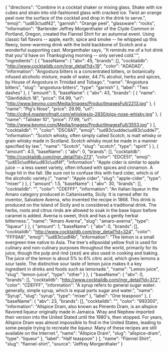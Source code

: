 {
    "directions": "Combine in a cocktail shaker or mixing glass. Shake with ice cubes and strain into old-fashioned glass with cracked ice. Twist an orange peel over the surface of the cocktail and drop in the drink to serve.",
    "emoji": "\ud83c\udf42",
    "garnish": "Orange peel",
    "glassware": "rocks",
    "information": "Bartender Jeffrey Morgenthaler of the Clyde Common in Portland, Oregon, created the Flannel Shirt for an autumnal event. Using classic fall flavors -- apple, earth, spice and smoke -- he whipped up this fleecy, bone-warming drink with the bold backbone of Scotch and a wonderful supporting cast. Morgenthaler says, ''It reminds me of a hot drink that you''d have on Thanksgiving morning -- only served cold.''",
    "ingredients": [
        {
            "baseName": {
                "abv": 45,
                "brands": [],
                "cocktaildb": "http://www.cocktaildb.com/ingr_detail?id=19",
                "color": "ADADAD",
                "information": "Angostura bitters is a concentrated bitters, or botanically infused alcoholic mixture, made of water, 44.7% alcohol, herbs and spices, by House of Angostura in Trinidad and Tobago.",
                "name": "Angostura bitters",
                "slug": "angostura-bitters",
                "type": "garnish"
            },
            "label": "Two dashes"
        },
        {
            "amount": 5,
            "baseName": {
                "abv": 43,
                "brands": [
                    {
                        "name": "Glenfiddich 18",
                        "price": 114.99,
                        "url": "http://www.bevmo.com/Media/Images/ProductImagesFull/2213.jpg"
                    },
                    {
                        "name": "Pig's Nose",
                        "price": 29.99,
                        "url": "http://cdn4.masterofmalt.com/whiskies/p-2830/pigs-nose-whisky.jpg"
                    },
                    {
                        "name": "Talisker 10",
                        "price": 77.99,
                        "url": "http://www.bevmo.com/Media/Images/ProductImagesFull/3553.jpg"
                    }
                ],
                "cocktaildb": "",
                "color": "D5C6A1",
                "emoji": "\ud83c\uddec\ud83c\udde7",
                "information": "Scotch whisky, often simply called Scotch, is malt whisky or grain whisky made in Scotland. Scotch whisky must be made in a manner specified by law.",
                "name": "Scotch",
                "slug": "scotch",
                "type": "spirit"
            }
        },
        {
            "amount": 4.5,
            "baseName": {
                "abv": 0,
                "brands": [],
                "cocktaildb": "http://cocktaildb.com/ingr_detail?id=273",
                "color": "EDCE51",
                "emoji": "\ud83c\udf4e\ud83c\udf4f",
                "information": "Apple cider is similar to apple juice -- a less sweet variety, often infused with spices and cinnamon.  A huge hit in the fall.  (Be sure not to confuse this with hard cider, which is of the alcoholic variety.)",
                "name": "Apple cider",
                "slug": "apple-cider",
                "type": "mixer"
            }
        },
        {
            "amount": 1.5,
            "baseName": {
                "abv": 30,
                "brands": [],
                "cocktaildb": "",
                "color": "CDEFFF",
                "information": "An Italian liqueur in the Amaro category produced in Caltanissetta, Sicily. It is named after its inventor, Salvatore Averna, who invented the recipe in 1868. This drink is produced on the Island of Sicily and is considered a traditional drink. The herbs, roots and citrus rinds are allowed to soak in the base liquor before caramel is added. Averna is sweet, thick and has a gently herbal bitterness.",
                "name": "Amaro Averna",
                "slug": "amaro-averna",
                "type": "liqueur"
            }
        },
        {
            "amount": 1,
            "baseName": {
                "abv": 0,
                "brands": [],
                "cocktaildb": "http://www.cocktaildb.com/ingr_detail?id=324",
                "color": "FFF9A8",
                "emoji": "\ud83c\udf4b",
                "information": "The lemon is a small evergreen tree native to Asia. The tree's ellipsoidal yellow fruit is used for culinary and non-culinary purposes throughout the world, primarily for its juice, though the pulp and rind (zest) are also used in cooking and baking. The juice of the lemon is about 5% to 6% citric acid, which gives lemons a sour taste. The distinctive sour taste of lemon juice makes it a key ingredient in drinks and foods such as lemonade.",
                "name": "Lemon juice",
                "slug": "lemon-juice",
                "type": "other"
            }
        },
        {
            "baseName": {
                "abv": 0,
                "brands": [],
                "cocktaildb": "http://www.cocktaildb.com/ingr_detail?id=372",
                "color": "CDEFFF",
                "information": "A syrup refers to general sugar water: generally, simple syrup, which is equal parts sugar and water.",
                "name": "Syrup",
                "slug": "syrup",
                "type": "mixer"
            },
            "label": "One teaspoon"
        },
        {
            "baseName": {
                "abv": 23,
                "brands": [],
                "cocktaildb": "",
                "color": "993300",
                "information": "Allspice Dram, also known as Pimento Dram, is an allspice flavored liqueur originally made in Jamaica. Wray and Nephew imported their version into the United Stated until the 1980's, then stopped. For years, Allspice Dram was almost impossible to find in the United States, leading to some people trying to recreate the liqueur. Many of these recipes are still available on the Internet.",
                "name": "Allspice Dram",
                "slug": "allspice-dram",
                "type": "liqueur"
            },
            "label": "Half teaspoon"
        }
    ],
    "name": "Flannel Shirt",
    "slug": "flannel-shirt",
    "source": "Jeffrey Morgenthaler"
}